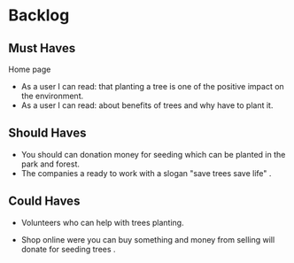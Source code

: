 # Backlog

## Must Haves

Home page

- As a user I can read: that planting a tree is one of the positive impact on
  the environment.
- As a user I can read: about benefits of trees and why have to plant it.

## Should Haves

- You should can donation money for seeding which can be planted in the park and
  forest.
- The companies a ready to work with a slogan "save trees save life" .

## Could Haves

- Volunteers who can help with trees planting.

- Shop online were you can buy something and money from selling will donate for
  seeding trees .

